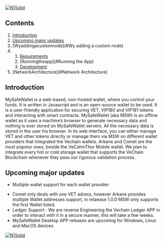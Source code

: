 [![N|Solid](https://safehaven.io/img/bannerMSW.jpeg)](https://mysafewallet.io/)

## Contents

1. [Introduction](#Introduction)
2. [Upcoming major updates](#upcomingmajorupdates)
3. [Wyaddingacustomnode](#Wy adding a custom node)
3.  1. [Requirements](#requirements)
    2. [Runningtheapp](#Running the App)
    3. [Development](#Development)
4. [NetworkArchitecture](#Network Architecture)  
  
    

## Introduction

MySafeWallet is a web-based, non-hosted wallet, where you control your funds. It is written in Javascript and is an open-source wallet to be used. It is a user-friendly application for securing VET, VIP180 and VIP181 tokens and interacting with smart contracts.
MySafeWallet (aka MSW) is an offline wallet as it uses a machine’s browser to generate necessary data and nothing is ever stored on MySafeWallet servers. All the necessary data is stored in the user his browser.
In its web interface, you can either manage VET and other tokens directly or manage them via MSW on different wallet providers that integrated the Vechain wallets. Arkane and Comet are the most popolur ones, beside the VeCahinThor Mobile wallet.
We plan to integrate every hot or cold storage wallet that supports the VeChain Blockchain whenever they pass our rigorous validation process.

## Upcoming major updates

- Multiple wallet support for each wallet provider:
* Comet only deals with one VET adress, however
  Arkane provides multiple Wallet addresses support, in relaease 1.0.0 MSW only supports the first Wallet listed.
* Ledger Support : We are reverse Engineering the Vechain Ledger APP in order to interact with it in a secure manner, this will take a few weeks.
* MySafeWallet Desktop APP releases are upcoming for Windows, Linux and MacOS devices

[![N|Solid](https://safehaven.io/img/logo_color.png)](https://safehaven.io/)
